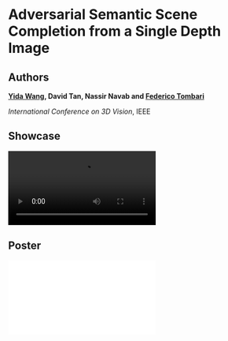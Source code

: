 # Adversarial Semantic Scene Completion from a Single Depth Image

## Authors
**[Yida Wang](https://wangyida.github.io/#about), David Tan, Nassir Navab and [Federico Tombari](http://campar.in.tum.de/Main/FedericoTombari)**

*International Conference on 3D Vision*, IEEE

## Showcase
<video autoplay="autoplay" loop="loop">
	<source src="3dv/3dv_presentation.mp4" type="video/mp4" />
</video>

## Poster

![poster](3dv/3dv-poster.pdf)
